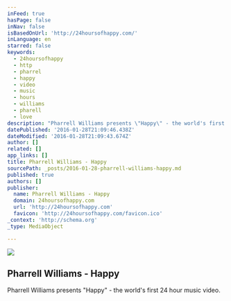 ```yaml
---
inFeed: true
hasPage: false
inNav: false
isBasedOnUrl: 'http://24hoursofhappy.com/'
inLanguage: en
starred: false
keywords:
  - 24hoursofhappy
  - http
  - pharrel
  - happy
  - video
  - music
  - hours
  - williams
  - pharell
  - love
description: "Pharrell Williams presents \"Happy\" - the world's first 24 hour music video."
datePublished: '2016-01-28T21:09:46.438Z'
dateModified: '2016-01-28T21:09:43.674Z'
author: []
related: []
app_links: []
title: Pharrell Williams - Happy
sourcePath: _posts/2016-01-28-pharrell-williams-happy.md
published: true
authors: []
publisher:
  name: Pharrell Williams - Happy
  domain: 24hoursofhappy.com
  url: 'http://24hoursofhappy.com'
  favicon: 'http://24hoursofhappy.com/favicon.ico'
_context: 'http://schema.org'
_type: MediaObject

---
```

![](https://the-grid-user-content.s3-us-west-2.amazonaws.com/319e2474-bfec-415b-b036-b780e623fe70.png)

<article style=""><h1>Pharrell Williams - Happy</h1><p>Pharrell Williams presents "Happy" - the world's first 24 hour music video.</p></article>